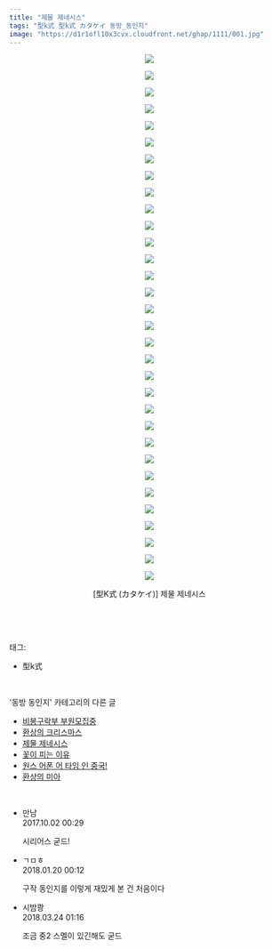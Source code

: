 ```yaml
---
title: "제물 제네시스"
tags: "型k式 型k式 カタケイ 동방_동인지"
image: "https://d1r1ofl10x3cvx.cloudfront.net/ghap/1111/001.jpg"
---
```

<div class="article">
<p style="text-align: center; clear: none; float: none;"><img src="{{ site.imgserver7 }}/ghap/1111/001.jpg"/></p>
<p style="text-align: center; clear: none; float: none;"><img src="{{ site.imgserver7 }}/ghap/1111/002.jpg"/></p>
<p style="text-align: center; clear: none; float: none;"><img src="{{ site.imgserver7 }}/ghap/1111/003.jpg"/></p>
<p style="text-align: center; clear: none; float: none;"><img src="{{ site.imgserver7 }}/ghap/1111/004.jpg"/></p>
<p style="text-align: center; clear: none; float: none;"><img src="{{ site.imgserver7 }}/ghap/1111/005.jpg"/></p>
<p style="text-align: center; clear: none; float: none;"><img src="{{ site.imgserver7 }}/ghap/1111/006.jpg"/></p>
<p style="text-align: center; clear: none; float: none;"><img src="{{ site.imgserver7 }}/ghap/1111/007.jpg"/></p>
<p style="text-align: center; clear: none; float: none;"><img src="{{ site.imgserver7 }}/ghap/1111/008.jpg"/></p>
<p style="text-align: center; clear: none; float: none;"><img src="{{ site.imgserver7 }}/ghap/1111/009.jpg"/></p>
<p style="text-align: center; clear: none; float: none;"><img src="{{ site.imgserver7 }}/ghap/1111/010.jpg"/></p>
<p style="text-align: center; clear: none; float: none;"><img src="{{ site.imgserver7 }}/ghap/1111/011.jpg"/></p>
<p style="text-align: center; clear: none; float: none;"><img src="{{ site.imgserver7 }}/ghap/1111/012.jpg"/></p>
<p style="text-align: center; clear: none; float: none;"><img src="{{ site.imgserver7 }}/ghap/1111/013.jpg"/></p>
<p style="text-align: center; clear: none; float: none;"><img src="{{ site.imgserver7 }}/ghap/1111/014.jpg"/></p>
<p style="text-align: center; clear: none; float: none;"><img src="{{ site.imgserver7 }}/ghap/1111/015.jpg"/></p>
<p style="text-align: center; clear: none; float: none;"><img src="{{ site.imgserver7 }}/ghap/1111/016.jpg"/></p>
<p style="text-align: center; clear: none; float: none;"><img src="{{ site.imgserver7 }}/ghap/1111/017.jpg"/></p>
<p style="text-align: center; clear: none; float: none;"><img src="{{ site.imgserver7 }}/ghap/1111/018.jpg"/></p>
<p style="text-align: center; clear: none; float: none;"><img src="{{ site.imgserver7 }}/ghap/1111/019.jpg"/></p>
<p style="text-align: center; clear: none; float: none;"><img src="{{ site.imgserver7 }}/ghap/1111/020.jpg"/></p>
<p style="text-align: center; clear: none; float: none;"><img src="{{ site.imgserver7 }}/ghap/1111/021.jpg"/></p>
<p style="text-align: center; clear: none; float: none;"><img src="{{ site.imgserver7 }}/ghap/1111/022.jpg"/></p>
<p style="text-align: center; clear: none; float: none;"><img src="{{ site.imgserver7 }}/ghap/1111/023.jpg"/></p>
<p style="text-align: center; clear: none; float: none;"><img src="{{ site.imgserver7 }}/ghap/1111/024.jpg"/></p>
<p style="text-align: center; clear: none; float: none;"><img src="{{ site.imgserver7 }}/ghap/1111/025.jpg"/></p>
<p style="text-align: center; clear: none; float: none;"><img src="{{ site.imgserver7 }}/ghap/1111/026.jpg"/></p>
<p style="text-align: center; clear: none; float: none;"><img src="{{ site.imgserver7 }}/ghap/1111/027.jpg"/></p>
<p style="text-align: center; clear: none; float: none;"><img src="{{ site.imgserver7 }}/ghap/1111/028.jpg"/></p>
<p style="text-align: center; clear: none; float: none;"><img src="{{ site.imgserver7 }}/ghap/1111/029.jpg"/></p>
<p style="text-align: center; clear: none; float: none;"><img src="{{ site.imgserver7 }}/ghap/1111/030.jpg"/></p>
<p style="text-align: center; clear: none; float: none;"><img src="{{ site.imgserver7 }}/ghap/1111/031.jpg"/></p>
<p style="text-align: center; clear: none; float: none;"><img src="{{ site.imgserver7 }}/ghap/1111/032.jpg"/></p>
<p style="text-align: center; clear: none; float: none;">[型K式 (カタケイ)] 제물 제네시스</p>
<p><br/></p>
</div><br/>
<div class="tagTrail">
<p>태그: </p>
<ul>
<li>型k式</li>
</ul>
</div><br/>
<div class="another">
<p>'동방 동인지' 카테고리의 다른 글</p>
<ul>
<li><a href="/ghap_1114">비봉구락부 부원모집중</a></li>
<li><a href="/ghap_1113">환상의 크리스마스</a></li>
<li><a href="/ghap_1111">제물 제네시스</a></li>
<li><a href="/ghap_1109">꽃이 피는 이유</a></li>
<li><a href="/ghap_1108">원스 어폰 어 타임 인 중국!</a></li>
<li><a href="/ghap_1107">환상의 미아</a></li>
</ul>
</div><br/>
<div class="cb_module cb_fluid">
<div class="cb_wrt cb_profile">
<div class="comment">
<ul>
<li class="cb_thumb_off" id="comment15094695">
<div class="cb_comment_area">
<div class="cb_info_area">
<div class="cb_section">
<span class="cb_nick_name">만남</span>
</div>
<div class="cb_section">
<span class="cb_date">2017.10.02 00:29 </span>
</div>
</div>
<div class="cb_dsc_comment">
<p class="cb_dsc">
											시리어스 굳드!
										</p>
</div>
</div></li>
<li class="cb_thumb_off" id="comment15178246">
<div class="cb_comment_area">
<div class="cb_info_area">
<div class="cb_section">
<span class="cb_nick_name">ㄱㅁㅎ</span>
</div>
<div class="cb_section">
<span class="cb_date">2018.01.20 00:12 </span>
</div>
</div>
<div class="cb_dsc_comment">
<p class="cb_dsc">
											구작 동인지를 이렇게 재밌게 본 건 처음이다
										</p>
</div>
</div></li>
<li class="cb_thumb_off" id="comment15225635">
<div class="cb_comment_area">
<div class="cb_info_area">
<div class="cb_section">
<span class="cb_nick_name">시밤쾅</span>
</div>
<div class="cb_section">
<span class="cb_date">2018.03.24 01:16 </span>
</div>
</div>
<div class="cb_dsc_comment">
<p class="cb_dsc">
											조금 중2 스멜이 있긴해도 굳드
										</p>
</div>
</div></li>
</ul>
</div>
</div><!-- commentList close -->
</div><br/>
